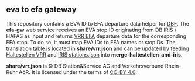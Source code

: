 eva to efa gateway
---

This repository contains a EVA ID to EFA departure data helper for
[DBF](https://dbf.finalrewind.org). The **efa-gw** web service receives an EVA
stop ID originating from DB IRIS / HAFAS as input and returns [VRR
EFA](https://efa.vrr.de) departure data for the corresponding EFA stop. To do
so, it must map EVA IDs to EFA names or stopIDs. The translation table is
located in **share/vrr.json** and can be updated by feeding
[Haltestellen VRR](https://www.opendata-oepnv.de/ht/de/organisation/verkehrsverbuende/vrr/startseite?tx_vrrkit_view%5Bdataset_name%5D=haltestellen-vrr&tx_vrrkit_view%5Baction%5D=details&tx_vrrkit_view%5Bcontroller%5D=View)
and [IRIS stations.json](https://git.finalrewind.org/Travel-Status-DE-IRIS/plain/share/stations.json)
into **merge-haltestellen-and-iris**.

**share/vrr.json** is © DB Station&Service AG and Verkehrsverbund Rhein-Ruhr
AöR. It is licensed under the terms of [CC-BY
4.0](https://creativecommons.org/licenses/by/4.0/).
